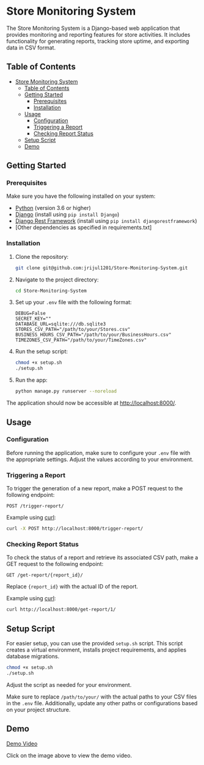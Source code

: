 # Store Monitoring System

The Store Monitoring System is a Django-based web application that provides monitoring and reporting features for store activities. It includes functionality for generating reports, tracking store uptime, and exporting data in CSV format.

## Table of Contents

- [Store Monitoring System](#store-monitoring-system)
  - [Table of Contents](#table-of-contents)
  - [Getting Started](#getting-started)
    - [Prerequisites](#prerequisites)
    - [Installation](#installation)
  - [Usage](#usage)
    - [Configuration](#configuration)
    - [Triggering a Report](#triggering-a-report)
    - [Checking Report Status](#checking-report-status)
  - [Setup Script](#setup-script)
  - [Demo](#demo)

## Getting Started

### Prerequisites

Make sure you have the following installed on your system:

- [Python](https://www.python.org/) (version 3.6 or higher)
- [Django](https://www.djangoproject.com/) (install using `pip install Django`)
- [Django Rest Framework](https://www.django-rest-framework.org/) (install using `pip install djangorestframework`)
- [Other dependencies as specified in requirements.txt]

### Installation

1. Clone the repository:

   ```bash
   git clone git@github.com:jrijul1201/Store-Monitoring-System.git
   ```

2. Navigate to the project directory:

   ```bash
   cd Store-Monitoring-System
   ```

3. Set up your `.env` file with the following format:

   ```env
   DEBUG=False
   SECRET_KEY=""
   DATABASE_URL=sqlite:///db.sqlite3
   STORES_CSV_PATH="/path/to/your/Stores.csv"
   BUSINESS_HOURS_CSV_PATH="/path/to/your/BusinessHours.csv"
   TIMEZONES_CSV_PATH="/path/to/your/TimeZones.csv"
   ```

4. Run the setup script:

   ```bash
   chmod +x setup.sh
   ./setup.sh
   ```

4. Run the app:

   ```bash
   python manage.py runserver --noreload
   ```

The application should now be accessible at [http://localhost:8000/](http://localhost:8000/).

## Usage

### Configuration

Before running the application, make sure to configure your `.env` file with the appropriate settings. Adjust the values according to your environment.

### Triggering a Report

To trigger the generation of a new report, make a POST request to the following endpoint:

```http
POST /trigger-report/
```

Example using [curl](https://curl.se/):

```bash
curl -X POST http://localhost:8000/trigger-report/
```

### Checking Report Status

To check the status of a report and retrieve its associated CSV path, make a GET request to the following endpoint:

```http
GET /get-report/{report_id}/
```

Replace `{report_id}` with the actual ID of the report.

Example using [curl](https://curl.se/):

```bash
curl http://localhost:8000/get-report/1/
```

## Setup Script

For easier setup, you can use the provided `setup.sh` script. This script creates a virtual environment, installs project requirements, and applies database migrations.

```bash
chmod +x setup.sh
./setup.sh
```

Adjust the script as needed for your environment.


Make sure to replace `/path/to/your/` with the actual paths to your CSV files in the `.env` file. Additionally, update any other paths or configurations based on your project structure.

## Demo

[Demo Video](https://drive.google.com/file/d/1pD8xZtnPbjTygt0SBbjhPV76QqkzptRl/view?usp=sharing)

Click on the image above to view the demo video.


